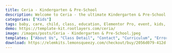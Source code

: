 ```yaml
---
title: Ceria - Kindergarten & Pre-School
description: Welcome to Ceria - the ultimate Kindergarten & Pre-School Elementor Template Kit. Immerse in effortless design with our comprehensive package. Expertly crafted, this kit presents customizable templates to seamlessly establish your educational institution's online presence. Showcases classrooms, highlight activities, and engage parents interactively. Ceria unlocks boundless design potential, utilizing Elementor's user-friendly interface. Elevate your school's website with Ceria, where modern design blends with intuitive functionality. Embark on a journey of creativity and professionalism - secure your Ceria Template Kit today.
categories: ["Kids"]
tags: baby, care, child, class, education, Elementor Pro, event, kids, kindergarten, learning, play, playroom, pre-school, school, teacher
demo: https://template-kit.rootlayers.com/ceria/
image: /images/posts/Ceria - Kindergarten & Pre-School.jpeg
templates: ["About Us", "Class Detail", "Contact", "Curriculum", "Error 404", "Event", "Footer", "Gallery", "Global", "Header", "Home", "Pricing", "Teacher"]
download: https://elemkits.lemonsqueezy.com/checkout/buy/2056d079-412d-4d85-a1d0-e7d5f9a954e8
---
```

